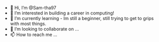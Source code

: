 - 👋 Hi, I’m @Sam-tha97
- 👀 I’m interested in building a career in computing!
- 🌱 I’m currently learning - Im still a beginner, still trying to get to grips with most things. 
- 💞️ I’m looking to collaborate on ...
- 📫 How to reach me ...

<!---
Sam-tha97/Sam-tha97 is a ✨ special ✨ repository because its `README.md` (this file) appears on your GitHub profile.
You can click the Preview link to take a look at your changes.
--->
